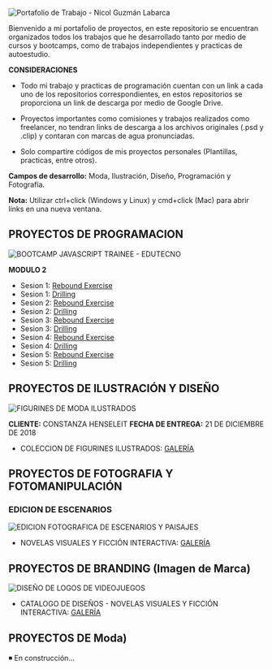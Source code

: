 ![Portafolio de Trabajo - Nicol Guzmán Labarca](https://i.imgur.com/9tiK4I6.png)

Bienvenido a mi portafolio de proyectos, en este repositorio se encuentran organizados todos los trabajos que he desarrollado tanto por medio de cursos y bootcamps, como de trabajos independientes y practicas de autoestudio.

**CONSIDERACIONES**

- Todo mi trabajo y practicas de programación cuentan con un link a cada uno de los repositorios correspondientes, en estos repositorios se proporciona un link de descarga por medio de Google Drive.
  
- Proyectos importantes como comisiones y trabajos realizados como freelancer, no tendran links de descarga a los archivos originales (.psd y .clip) y contaran con marcas de agua pronunciadas.

- Solo compartire códigos de mis proyectos personales (Plantillas, practicas, entre otros).

**Campos de desarrollo:** Moda, Ilustración, Diseño, Programación y Fotografía.

**Nota:** Utilizar ctrl+click (Windows y Linux) y cmd+click (Mac) para abrir links en una nueva ventana.

## PROYECTOS DE PROGRAMACION

![BOOTCAMP JAVASCRIPT TRAINEE - EDUTECNO](https://i.imgur.com/U3z51P0.png)

**MODULO 2**
- Sesion 1: [Rebound Exercise](https://github.com/Nicol-Guzman/Modulo2_Sesion1_ReboundExercise)
- Sesion 1: [Drilling](https://github.com/Nicol-Guzman/Modulo2_Sesion1_Drilling)
- Sesion 2: [Rebound Exercise](https://github.com/Nicol-Guzman/Modulo2_Sesion2_ReboundExercise)
- Sesion 2: [Drilling](https://github.com/Nicol-Guzman/Modulo2_Sesion2_Drilling)
- Sesion 3: [Rebound Exercise](https://github.com/Nicol-Guzman/Modulo2_Sesion3_ReboundExercise)
- Sesion 3: [Drilling](https://github.com/Nicol-Guzman/Modulo2_Sesion3_Drilling)
- Sesion 4: [Rebound Exercise](https://github.com/Nicol-Guzman/Modulo2_Sesion4_ReboundExercise)
- Sesion 4: [Drilling](https://github.com/Nicol-Guzman/Modulo2_Sesion4_Drilling)
- Sesion 5: [Rebound Exercise](https://github.com/Nicol-Guzman/Modulo2_Sesion5_ReboundExercise)
- Sesion 5: [Drilling](https://github.com/Nicol-Guzman/Modulo2_Sesion5_Drilling)

## PROYECTOS DE ILUSTRACIÓN Y DISEÑO

![FIGURINES DE MODA ILUSTRADOS](https://i.imgur.com/ECnTXXM.png)

**CLIENTE:** CONSTANZA HENSELEIT
**FECHA DE ENTREGA:** 21 DE DICIEMBRE DE 2018

- COLECCION DE FIGURINES ILUSTRADOS: [GALERÍA](https://sta.sh/226t4hcmg2i7)

## PROYECTOS DE FOTOGRAFIA Y FOTOMANIPULACIÓN

### EDICION DE ESCENARIOS

![EDICION FOTOGRAFICA DE ESCENARIOS Y PAISAJES](https://i.imgur.com/H5BR8Gr.png)

- NOVELAS VISUALES Y FICCIÓN INTERACTIVA: [GALERÍA](https://sta.sh/2mxrn1l1ge7)

## PROYECTOS DE BRANDING (Imagen de Marca)

![DISEÑO DE LOGOS DE VIDEOJUEGOS](https://i.imgur.com/RoYtdHu.png)

- CATALOGO DE DISEÑOS - NOVELAS VISUALES Y FICCIÓN INTERACTIVA: [GALERÍA](https://sta.sh/21r1mo1jgmeq?edit=1)

## PROYECTOS DE Moda)

◾ En construcción...
